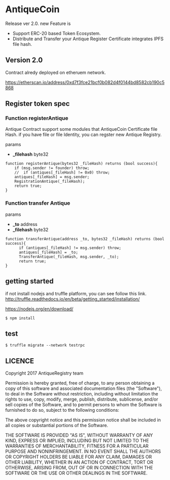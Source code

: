 # AntiqueCoin

Release ver 2.0. new Feature is

- Support ERC-20 based Token Ecosystem.
- Distribute and Transfer your Antique Register Certificate integrates IPFS file hash.

## Version 2.0

Contract alredy deployed on etheruem network.

https://etherscan.io/address/0xd7f3fce21bcf0b082d4f0144bd8582cb190c5868

## Register token spec

### Function registerAntique

Antique Contract support some modules that AntiqueCoin Certificate file Hash. if you have file or file Identity, you can regster new Antique Registry.

params
-  **_filehash** byte32

```
function registerAntique(bytes32 _fileHash) returns (bool success){
    if (msg.sender != founder) throw;
    //  if (antiques[_fileHash] != 0x0) throw;
    antiques[_fileHash] = msg.sender;
    RegistrationAntique(_fileHash);
    return true;
}
```

### Function transfer Antique

params
-  **_to** address
-  **_filehash** byte32


```
function transferAntique(address _to, bytes32 _fileHash) returns (bool success){
      if (antiques[_fileHash] != msg.sender) throw;
      antiques[_fileHash] = _to;
      TransferAntique(_fileHash, msg.sender, _to);
      return true;
}
```

## getting started 

if not install nodejs and truffle platform, you can see follow this link.
http://truffle.readthedocs.io/en/beta/getting_started/installation/

https://nodejs.org/en/download/


```
$ npm install

```
## test


```
$ truffle migrate --network testrpc
```

## LICENCE

Copyright 2017 AntiqueRegistry team

Permission is hereby granted, free of charge, to any person obtaining a copy of this software and associated documentation files (the "Software"), to deal in the Software without restriction, including without limitation the rights to use, copy, modify, merge, publish, distribute, sublicense, and/or sell copies of the Software, and to permit persons to whom the Software is furnished to do so, subject to the following conditions:

The above copyright notice and this permission notice shall be included in all copies or substantial portions of the Software.

THE SOFTWARE IS PROVIDED "AS IS", WITHOUT WARRANTY OF ANY KIND, EXPRESS OR IMPLIED, INCLUDING BUT NOT LIMITED TO THE WARRANTIES OF MERCHANTABILITY, FITNESS FOR A PARTICULAR PURPOSE AND NONINFRINGEMENT. IN NO EVENT SHALL THE AUTHORS OR COPYRIGHT HOLDERS BE LIABLE FOR ANY CLAIM, DAMAGES OR OTHER LIABILITY, WHETHER IN AN ACTION OF CONTRACT, TORT OR OTHERWISE, ARISING FROM, OUT OF OR IN CONNECTION WITH THE SOFTWARE OR THE USE OR OTHER DEALINGS IN THE SOFTWARE.
